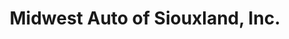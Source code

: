 ---
title: "Midwest Auto of Siouxland, Inc."
url: /lawton/midwest-auto-of-siouxland-inc/
shop: car
---